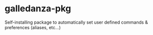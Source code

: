 # galledanza-pkg
Self-installing package to automatically set user defined commands &amp; preferences (aliases, etc...)
